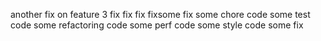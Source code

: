 another fix on feature 3
fix
fix
fix
fixsome fix
some chore code
some test code
some refactoring code
some perf code
some style code
some fix
